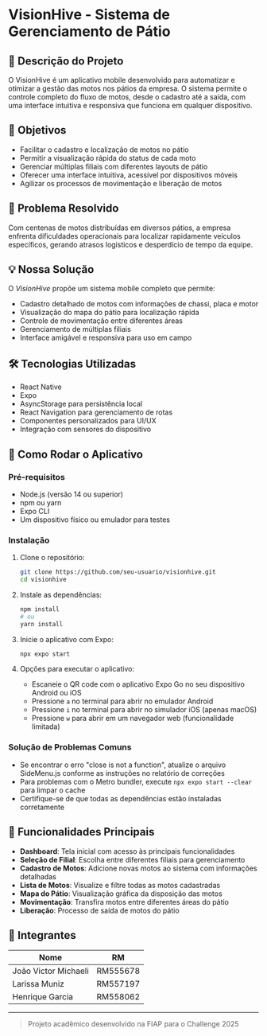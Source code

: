 # VisionHive - Sistema de Gerenciamento de Pátio

## 📌 Descrição do Projeto

O VisionHive é um aplicativo mobile desenvolvido para automatizar e otimizar a gestão das motos nos pátios da empresa. O sistema permite o controle completo do fluxo de motos, desde o cadastro até a saída, com uma interface intuitiva e responsiva que funciona em qualquer dispositivo.

## 🎯 Objetivos

- Facilitar o cadastro e localização de motos no pátio
- Permitir a visualização rápida do status de cada moto
- Gerenciar múltiplas filiais com diferentes layouts de pátio
- Oferecer uma interface intuitiva, acessível por dispositivos móveis
- Agilizar os processos de movimentação e liberação de motos

## 🚨 Problema Resolvido

Com centenas de motos distribuídas em diversos pátios, a empresa enfrenta dificuldades operacionais para localizar rapidamente veículos específicos, gerando atrasos logísticos e desperdício de tempo da equipe.

## 💡 Nossa Solução

O *VisionHive* propõe um sistema mobile completo que permite:
- Cadastro detalhado de motos com informações de chassi, placa e motor
- Visualização do mapa do pátio para localização rápida
- Controle de movimentação entre diferentes áreas
- Gerenciamento de múltiplas filiais
- Interface amigável e responsiva para uso em campo

## 🛠 Tecnologias Utilizadas

- React Native
- Expo
- AsyncStorage para persistência local
- React Navigation para gerenciamento de rotas
- Componentes personalizados para UI/UX
- Integração com sensores do dispositivo

## 🚀 Como Rodar o Aplicativo

### Pré-requisitos

- Node.js (versão 14 ou superior)
- npm ou yarn
- Expo CLI
- Um dispositivo físico ou emulador para testes

### Instalação

1. Clone o repositório:
   ```bash
   git clone https://github.com/seu-usuario/visionhive.git
   cd visionhive
   ```

2. Instale as dependências:
   ```bash
   npm install
   # ou
   yarn install
   ```

3. Inicie o aplicativo com Expo:
   ```bash
   npx expo start
   ```

4. Opções para executar o aplicativo:
   - Escaneie o QR code com o aplicativo Expo Go no seu dispositivo Android ou iOS
   - Pressione `a` no terminal para abrir no emulador Android
   - Pressione `i` no terminal para abrir no simulador iOS (apenas macOS)
   - Pressione `w` para abrir em um navegador web (funcionalidade limitada)

### Solução de Problemas Comuns

- Se encontrar o erro "close is not a function", atualize o arquivo SideMenu.js conforme as instruções no relatório de correções
- Para problemas com o Metro bundler, execute `npx expo start --clear` para limpar o cache
- Certifique-se de que todas as dependências estão instaladas corretamente

## 📱 Funcionalidades Principais

- **Dashboard**: Tela inicial com acesso às principais funcionalidades
- **Seleção de Filial**: Escolha entre diferentes filiais para gerenciamento
- **Cadastro de Motos**: Adicione novas motos ao sistema com informações detalhadas
- **Lista de Motos**: Visualize e filtre todas as motos cadastradas
- **Mapa do Pátio**: Visualização gráfica da disposição das motos
- **Movimentação**: Transfira motos entre diferentes áreas do pátio
- **Liberação**: Processo de saída de motos do pátio

## 👥 Integrantes

| Nome                   | RM       |
|------------------------|----------|
| João Victor Michaeli   | RM555678 |
| Larissa Muniz          | RM557197 |
| Henrique Garcia        | RM558062 |

---

> Projeto acadêmico desenvolvido na FIAP para o Challenge 2025
